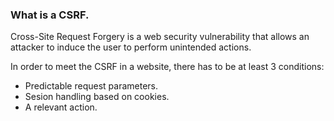 ### What is a CSRF.

Cross-Site Request Forgery is a web security vulnerability that allows an attacker to induce the user to perform unintended actions.

In order to meet the CSRF in a website, there has to be at least 3 conditions:

- Predictable request parameters.
- Sesion handling based on cookies.
- A relevant action.